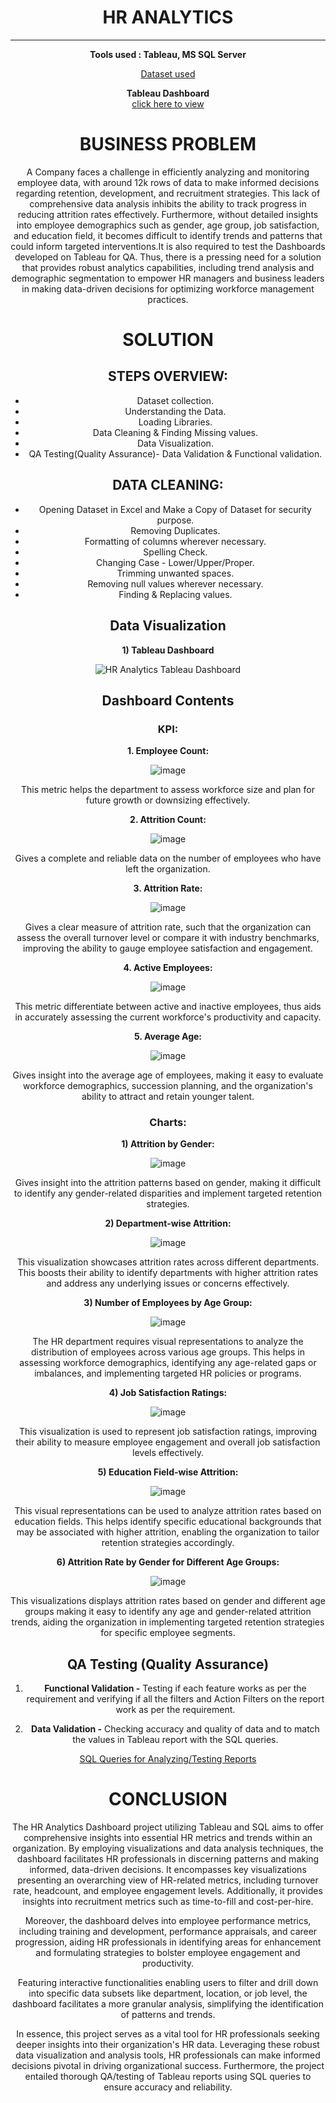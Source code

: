 <div align='center'> <h1> HR ANALYTICS </div>
  
<div align='center'> 

____


__Tools used : Tableau, MS SQL Server__

[Dataset used]([https://github.com/meaLumenJucunda/LumenJucunda/blob/projects/HR_Analyitcs/hrdata.csv])

__Tableau Dashboard__    
[click here to view]([https://github.com/meaLumenJucunda/LumenJucunda/blob/projects/HR_Analyitcs/HR_Analytics_Dashboard_Tablaeu.pdf])   

__<h1>BUSINESS PROBLEM</h1>__
A Company faces a challenge in efficiently analyzing and monitoring employee data, with around 12k rows of data to make informed decisions regarding retention, development, and recruitment strategies. This lack of comprehensive data analysis inhibits the ability to track progress in reducing attrition rates effectively. Furthermore, without detailed insights into employee demographics such as gender, age group, job satisfaction, and education field, it becomes difficult to identify trends and patterns that could inform targeted interventions.It is also required to test the Dashboards developed on Tableau for QA. Thus, there is a pressing need for a solution that provides robust analytics capabilities, including trend analysis and demographic segmentation to empower HR managers and business leaders in making data-driven decisions for optimizing workforce management practices.

__<h1>SOLUTION</h1>__

__<h2>STEPS OVERVIEW:</h2>__
+ Dataset collection.  
+ Understanding the Data.  
+ Loading Libraries.  
+ Data Cleaning & Finding Missing values.  
+ Data Visualization.
+ QA Testing(Quality Assurance)- Data Validation & Functional validation.

__<h2>DATA CLEANING:</h2>__
+ Opening Dataset in Excel and Make a Copy of Dataset for security purpose.
+ Removing Duplicates.
+ Formatting of columns wherever necessary.
+ Spelling Check.
+ Changing Case - Lower/Upper/Proper.
+ Trimming unwanted spaces.
+ Removing null values wherever necessary.
+ Finding & Replacing values.

__<h2>Data Visualization</h2>__

__1) Tableau Dashboard__

![HR Analytics Tableau Dashboard](https://github.com/meaLumenJucunda/LumenJucunda/blob/projects/HR_Analyitcs/HR%20Analytics%20Dashboard.png)

__<h2>Dashboard Contents</h2>__

__<h3>KPI:</h3>__

__1. Employee Count:__

![image](https://github.com/meaLumenJucunda/LumenJucunda/blob/projects/HR_Analyitcs/1-Employee_Count.png)

This metric helps the department to assess workforce size and plan for future growth or downsizing effectively.

__2. Attrition Count:__

![image](https://github.com/meaLumenJucunda/LumenJucunda/blob/projects/HR_Analyitcs/2-Attrition_Count.png)

Gives a complete and reliable data on the number of employees who have left the organization.

__3. Attrition Rate:__

![image](https://github.com/meaLumenJucunda/LumenJucunda/blob/projects/HR_Analyitcs/3-Attrition_Rate.png)

Gives a clear measure of attrition rate, such that the organization can assess the overall turnover level or compare it with industry benchmarks, improving the ability to gauge employee satisfaction and engagement.

__4. Active Employees:__

![image](https://github.com/meaLumenJucunda/LumenJucunda/blob/projects/HR_Analyitcs/4-Active_Employees.png)

This metric differentiate between active and inactive employees, thus aids in accurately assessing the current workforce's productivity and capacity.

__5. Average Age:__

![image](https://github.com/meaLumenJucunda/LumenJucunda/blob/projects/HR_Analyitcs/5-Average_Age.png)

Gives insight into the average age of employees, making it easy to evaluate workforce demographics, succession planning, and the organization's ability to attract and retain younger talent.

__<h3>Charts:</h3>__

__1) Attrition by Gender:__

![image](https://github.com/meaLumenJucunda/LumenJucunda/blob/projects/HR_Analyitcs/6-Attrition_by_Gender.png)

Gives insight into the attrition patterns based on gender, making it difficult to identify any gender-related disparities and implement targeted retention strategies.

__2) Department-wise Attrition:__

![image](https://github.com/meaLumenJucunda/LumenJucunda/blob/projects/HR_Analyitcs/7-Department_wise_Attrition.png)

This visualization showcases attrition rates across different departments. This boosts their ability to identify departments with higher attrition rates and address any underlying issues or concerns effectively.

__3) Number of Employees by Age Group:__

![image](https://github.com/meaLumenJucunda/LumenJucunda/blob/projects/HR_Analyitcs/8-Number_of_Employees_by_Age_Group.png)

The HR department requires visual representations to analyze the distribution of employees across various age groups. This helps in assessing workforce demographics, identifying any age-related gaps or imbalances, and implementing targeted HR policies or programs.

__4) Job Satisfaction Ratings:__

![image](https://github.com/meaLumenJucunda/LumenJucunda/blob/projects/HR_Analyitcs/9-Job_Satisfaction_Ratings.png)

This visualization is used to represent job satisfaction ratings, improving their ability to measure employee engagement and overall job satisfaction levels effectively.

__5) Education Field-wise Attrition:__

![image](https://github.com/meaLumenJucunda/LumenJucunda/blob/projects/HR_Analyitcs/10-Education_Field_wise_Attrition.png)

This visual representations can be used to analyze attrition rates based on education fields. This helps identify specific educational backgrounds that may be associated with higher attrition, enabling the organization to tailor retention strategies accordingly.

__6) Attrition Rate by Gender for Different Age Groups:__

![image](https://github.com/meaLumenJucunda/LumenJucunda/blob/projects/HR_Analyitcs/11-Attrition_Rate_by_Gender_for_Different_Age_Groups.png)

This visualizations displays attrition rates based on gender and different age groups making it easy to identify any age and gender-related attrition trends, aiding the organization in implementing targeted retention strategies for specific employee segments.

__<h2>QA Testing (Quality Assurance)</h2>__
1) __Functional Validation -__ Testing if each feature works as per the requirement and verifying if all the filters and Action Filters on the report work as per the requirement.

2) __Data Validation -__ Checking accuracy and quality of data and to match the values in Tableau report with the SQL queries.

[SQL Queries for Analyzing/Testing Reports](https://github.com/meaLumenJucunda/LumenJucunda/blob/projects/HR_Analyitcs/SQL%20Analysis-%20Testing%20Tableau%20%26%20Power%20BI%20Reports.txt)

__<h1>CONCLUSION</h1>__

The HR Analytics Dashboard project utilizing Tableau and SQL aims to offer comprehensive insights into essential HR metrics and trends within an organization. By employing visualizations and data analysis techniques, the dashboard facilitates HR professionals in discerning patterns and making informed, data-driven decisions. It encompasses key visualizations presenting an overarching view of HR-related metrics, including turnover rate, headcount, and employee engagement levels. Additionally, it provides insights into recruitment metrics such as time-to-fill and cost-per-hire.

Moreover, the dashboard delves into employee performance metrics, including training and development, performance appraisals, and career progression, aiding HR professionals in identifying areas for enhancement and formulating strategies to bolster employee engagement and productivity.

Featuring interactive functionalities enabling users to filter and drill down into specific data subsets like department, location, or job level, the dashboard facilitates a more granular analysis, simplifying the identification of patterns and trends.

In essence, this project serves as a vital tool for HR professionals seeking deeper insights into their organization's HR data. Leveraging these robust data visualization and analysis tools, HR professionals can make informed decisions pivotal in driving organizational success. Furthermore, the project entailed thorough QA/testing of Tableau reports using SQL queries to ensure accuracy and reliability.








